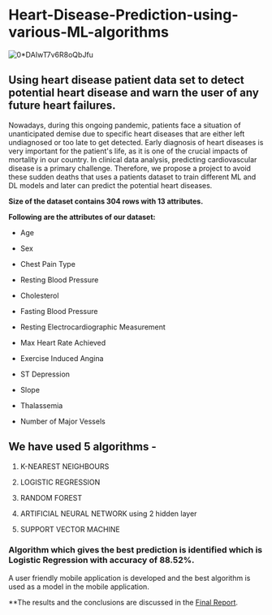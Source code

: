 # Heart-Disease-Prediction-using-various-ML-algorithms

![0*DAIwT7v6R8oQbJfu](https://user-images.githubusercontent.com/105945382/211144007-c43bcfb4-1c55-443d-bdcd-5b95761fe972.jpeg)

## Using heart disease patient data set to detect potential heart disease and warn the user of any future heart failures.


Nowadays, during this ongoing pandemic, patients face a situation of unanticipated demise due to specific heart diseases that are either left undiagnosed or too late to get detected. Early diagnosis of heart diseases is very important for the patient's life, as it is one of the crucial impacts of mortality in our country. In clinical data analysis, predicting cardiovascular disease is a primary challenge. Therefore, we propose a project to avoid these sudden deaths that uses a patients dataset to train different ML and DL models and later can predict the potential heart diseases.

**Size of the dataset contains 304 rows with 13 attributes.**


**Following are the attributes of our dataset:**

- Age 
* Sex 
+ Chest Pain Type
- Resting Blood Pressure
* Cholesterol 
+ Fasting Blood Pressure
- Resting Electrocardiographic Measurement
* Max Heart Rate Achieved
+ Exercise Induced Angina
- ST Depression 
* Slope 
+ Thalassemia
- Number of Major Vessels


## We have used 5 algorithms - 


1. K-NEAREST NEIGHBOURS

2. LOGISTIC REGRESSION 

3. RANDOM FOREST 

4. ARTIFICIAL NEURAL NETWORK using 2 hidden layer

5. SUPPORT VECTOR MACHINE 


### Algorithm which gives the best prediction is identified which is Logistic Regression with accuracy of 88.52%.


A user friendly mobile application is developed and the best algorithm is used as a model in the mobile application.


**The results and the conclusions are discussed in the [Final Report](https://github.com/ayushsingh2019/Heart-Disease-Prediction-using-various-ML-algorithms/blob/main/FINAL_PAPER.pdf).
